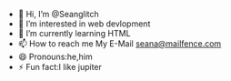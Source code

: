 - 👋 Hi, I’m @Seanglitch
- 👀 I’m interested in web devlopment
- 🌱 I’m currently learning HTML
- 📫 How to reach me My E-Mail seana@mailfence.com
- 😄 Pronouns:he,him
- ⚡ Fun fact:I like jupiter
